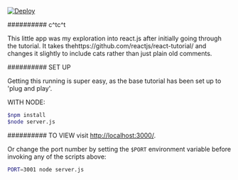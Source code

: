 [![Deploy](https://www.herokucdn.com/deploy/button.png)](https://heroku.com/deploy)

########## c^tc^t

This little app was my exploration into react.js after initially going through the tutorial. 
It takes thehttps://github.com/reactjs/react-tutorial/ and changes it slightly to include cats rather than just plain old comments.

########## SET UP

Getting this running is super easy, as the base tutorial has been set up to 'plug and play'.

WITH NODE: 

```sh
$npm install 
$node server.js
```

########## TO VIEW
visit <http://localhost:3000/>.

Or change the port number by setting the `$PORT` environment variable before invoking any of the scripts above:

```sh
PORT=3001 node server.js
```
